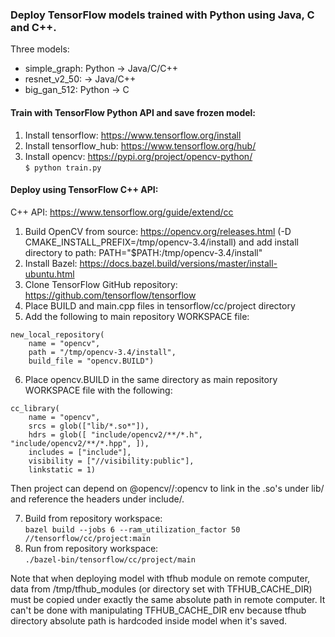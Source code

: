 ### Deploy TensorFlow models trained with Python using Java, C and C++. 

Three models:
- simple_graph: Python -> Java/C/C++
- resnet_v2_50: -> Java/C++
- big_gan_512: Python -> C

#### Train with TensorFlow Python API and save frozen model:
1. Install tensorflow: https://www.tensorflow.org/install<br />
2. Install tensorflow_hub: https://www.tensorflow.org/hub/<br />
3. Install opencv: https://pypi.org/project/opencv-python/<br />
```$ python train.py```<br />

#### Deploy using TensorFlow C++ API:
C++ API: https://www.tensorflow.org/guide/extend/cc<br/>
1. Build OpenCV from source: https://opencv.org/releases.html (-D CMAKE_INSTALL_PREFIX=/tmp/opencv-3.4/install) and add install directory to path: PATH="$PATH:/tmp/opencv-3.4/install"<br />
2. Install Bazel: https://docs.bazel.build/versions/master/install-ubuntu.html<br />
3. Clone TensorFlow GitHub repository: https://github.com/tensorflow/tensorflow<br />
4. Place BUILD and main.cpp files in tensorflow/cc/project directory<br />
5. Add the following to main repository WORKSPACE file:
```
new_local_repository(
    name = "opencv",
    path = "/tmp/opencv-3.4/install",
    build_file = "opencv.BUILD")
```
6. Place opencv.BUILD in the same directory as main repository WORKSPACE file with the following:
```
cc_library(
    name = "opencv",
    srcs = glob(["lib/*.so*"]),
    hdrs = glob([ "include/opencv2/**/*.h", "include/opencv2/**/*.hpp", ]), 
    includes = ["include"],
    visibility = ["//visibility:public"], 
    linkstatic = 1)
```
Then project can depend on @opencv//:opencv to link in the .so's under lib/ and reference the headers under include/.

7. Build from repository workspace:<br/>
```bazel build --jobs 6 --ram_utilization_factor 50 //tensorflow/cc/project:main```
8. Run from repository workspace:<br/>
```./bazel-bin/tensorflow/cc/project/main```

Note that when deploying model with tfhub module on remote computer, data from /tmp/tfhub_modules (or directory set with TFHUB_CACHE_DIR) must be copied under exactly the same absolute path in remote computer. It can't be done with manipulating TFHUB_CACHE_DIR env because tfhub directory absolute path is hardcoded inside model when it's saved.
